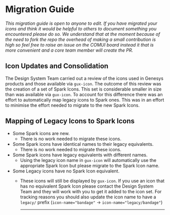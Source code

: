 # Migration Guide

_This migration guide is open to anyone to edit. If you have migrated your icons and think it would be helpful to others to document
something you encountered please do so. We understand that at the moment because of the need to fork the repo the overhead of making a small
contribution is high so feel free to raise an issue on the COMUI board instead it that is more convenient and a core team member will
create the PR._

## Icon Updates and Consolidation

The Design System Team carried out a review of the icons used in Genesys products and those available via `gux-icon`. The outcome of this
review was the creation of a set of Spark Icons. This set is considerable smaller in size than was available via `gux-icon`. To account for
this difference there was an effort to automatically map legacy icons to Spark ones. This was in an effort to minimise the effort needed to
migrate to the new Spark Icons.

## Mapping of Legacy Icons to Spark Icons

- Some Spark icons are new.
  - There is no work needed to migrate these icons.
- Some Spark icons have identical names to their legacy equivalents.
  - There is no work needed to migrate these icons.
- Some Spark icons have legacy equivalents with different names.
  - Using the legacy icon name in `gux-icon` will automatically use the appropriate Spark Icon but please migrate to the Spark Icon name.
- Some Legacy icons have no Spark Icon equivalent.
  - These icons will still be displayed by `gux-icon`. If you use an icon that has no equivalent Spark Icon please contact the Design System
    Team and they will work with you to get it added to the icon set. For tracking reasons you should also update the icon name to have a
    `legacy/` prefix (`icon-name="bandage"` -> `icon-name="legacy/bandage"`)

    ***
